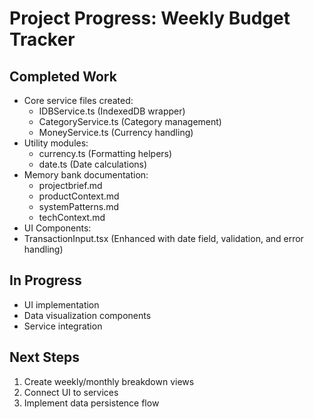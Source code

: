 # Project Progress: Weekly Budget Tracker

## Completed Work

- Core service files created:
  - IDBService.ts (IndexedDB wrapper)
  - CategoryService.ts (Category management)
  - MoneyService.ts (Currency handling)
- Utility modules:
  - currency.ts (Formatting helpers)
  - date.ts (Date calculations)
- Memory bank documentation:
  - projectbrief.md
  - productContext.md
  - systemPatterns.md
  - techContext.md
- UI Components:
- TransactionInput.tsx (Enhanced with date field, validation, and error handling)

## In Progress

- UI implementation
- Data visualization components
- Service integration

## Next Steps

1. Create weekly/monthly breakdown views
2. Connect UI to services
3. Implement data persistence flow
